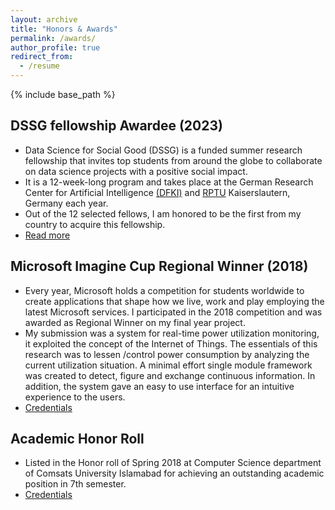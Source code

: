 ```yaml
---
layout: archive
title: "Honors & Awards"
permalink: /awards/
author_profile: true
redirect_from:
  - /resume
---
```



{% include base_path %}

## DSSG fellowship Awardee (2023)

  * Data Science for Social Good (DSSG) is a funded summer research fellowship that invites top students from around the globe to collaborate on data science projects with a positive social impact.
  * It is a 12-week-long program and takes place at the German Research Center for Artificial Intelligence [(DFKI)](https://www.dfki.de/web/forschung/forschungsbereiche/data-science-und-ihre-anwendungen) and [RPTU](https://rptu.de/en/) Kaiserslautern, Germany each year.
  * Out of the 12 selected fellows, I am honored to be the first from my country to acquire this fellowship.
  * [Read more](https://sebastian.vollmer.ms/dssg/)

## Microsoft Imagine Cup Regional Winner (2018)

  * Every year, Microsoft holds a competition for students worldwide to create applications that shape how we live, work and play employing the latest Microsoft services. I participated in the 2018 competition and was awarded as Regional Winner on my final year project.
  * My submission was a system for real-time power utilization monitoring, it exploited the concept of
  the Internet of Things. The essentials of this research was to lessen /control power consumption by
  analyzing the current utilization situation. A minimal effort single module framework was created to
  detect, figure and exchange continuous information. In addition, the system gave an easy to use
  interface for an intuitive experience to the users.
  * [Credentials](https://samiakiran.github.io/files/imagine-cup.jpg)

## Academic Honor Roll

  * Listed in the Honor roll of Spring 2018 at Computer Science department of Comsats University Islamabad for achieving an outstanding academic position in 7th semester.
  * [Credentials](https://samiakiran.github.io/files/honor-roll.jpg)

